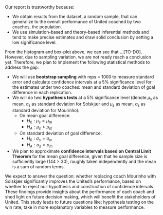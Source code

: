 Our report is trustworthy because:
- We obtain results from the dataset, a random sample, that can generalize to the overall performance of United coached by two coaches, the population.
- We use simulation-based and theory-based inferential methods and tend to make precise estimates and draw solid conclusion by setting a low significance level. 

From the histogram and box-plot above, we can see that ...[TO-DO]. However, due to sampling variation, we are not ready reach a conclusion yet. Therefore, we plan to implement the following statistical methods to address the gap:
- We will use **bootstrap sampling** with reps = 1000 to measure standard error and calculate confidence intervals at a 5% significance level for the estimates under two coaches: mean and standard deviation of goal difference in each replication.
- We will do two **hypothesis tests** at a 5% significance level (denote $\mu_s$ as mean, $\sigma_s$ as standard deviation for Solskjær and $\mu_s$ as mean, $\sigma_s$ as standard deviation for Mourinho): 
    * On mean goal difference:
        * $H_0:\mu_s=\mu_m$​​ 
        * $H_A:\mu_s>\mu_m$​​ 
    * On standard deviation of goal difference:
        * $H_0:\sigma_s=\sigma_m$​​​ 
        * $H_A:\sigma_s<\sigma_m$​​​​ 
- We plan to approximate **confidence intervals based on Central Limit Theorem** for the mean goal difference, given that he sample size is sufficiently large (144 > 30), roughly taken independently and the mean is a sum of random terms. 

We expect to answer the question: whether replacing coach Mourinho with Solskjær significantly improves the United’s performance, based on whether to reject null hypothesis and construction of confidence intervals. These findings provide insights about the performance of each coach and shed light on future decision making, which will benefit the stakeholders of United. This study leads to future questions like: hypothesis testing on the win rate; take in more explanatory variables to measure performance.